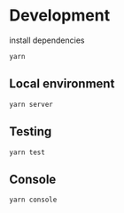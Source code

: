 # Development

install dependencies

```
yarn
```

## Local environment

```
yarn server
```

## Testing

```
yarn test
```

## Console

```
yarn console
```

